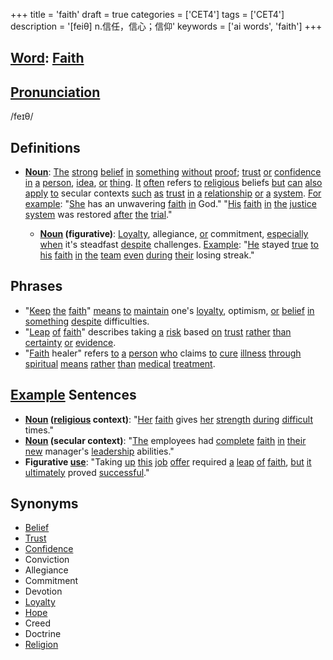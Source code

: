 +++
title = 'faith'
draft = true
categories = ['CET4']
tags = ['CET4']
description = '[feiθ] n.信任，信心；信仰'
keywords = ['ai words', 'faith']
+++

## [Word](/post/word/): [Faith](/post/faith/)

## [Pronunciation](/post/pronunciation/)
/feɪθ/

## Definitions
- **[Noun](/post/noun/)**: [The](/post/the/) [strong](/post/strong/) [belief](/post/belief/) [in](/post/in/) [something](/post/something/) [without](/post/without/) [proof](/post/proof/); [trust](/post/trust/) [or](/post/or/) [confidence](/post/confidence/) [in](/post/in/) [a](/post/a/) [person](/post/person/), [idea](/post/idea/), [or](/post/or/) [thing](/post/thing/). [It](/post/it/) [often](/post/often/) refers [to](/post/to/) [religious](/post/religious/) beliefs [but](/post/but/) [can](/post/can/) [also](/post/also/) [apply](/post/apply/) [to](/post/to/) secular contexts [such](/post/such/) [as](/post/as/) [trust](/post/trust/) [in](/post/in/) [a](/post/a/) [relationship](/post/relationship/) [or](/post/or/) [a](/post/a/) [system](/post/system/). [For](/post/for/) [example](/post/example/): "[She](/post/she/) has an unwavering [faith](/post/faith/) [in](/post/in/) God." "[His](/post/his/) [faith](/post/faith/) [in](/post/in/) [the](/post/the/) [justice](/post/justice/) [system](/post/system/) was restored [after](/post/after/) [the](/post/the/) [trial](/post/trial/)."
  
  - **[Noun](/post/noun/) (figurative)**: [Loyalty](/post/loyalty/), allegiance, [or](/post/or/) commitment, [especially](/post/especially/) [when](/post/when/) it's steadfast [despite](/post/despite/) challenges. [Example](/post/example/): "[He](/post/he/) stayed [true](/post/true/) [to](/post/to/) [his](/post/his/) [faith](/post/faith/) [in](/post/in/) [the](/post/the/) [team](/post/team/) [even](/post/even/) [during](/post/during/) [their](/post/their/) losing streak."

## Phrases
- "[Keep](/post/keep/) [the](/post/the/) [faith](/post/faith/)" [means](/post/means/) [to](/post/to/) [maintain](/post/maintain/) one's [loyalty](/post/loyalty/), optimism, [or](/post/or/) [belief](/post/belief/) [in](/post/in/) [something](/post/something/) [despite](/post/despite/) difficulties.
- "[Leap](/post/leap/) [of](/post/of/) [faith](/post/faith/)" describes taking [a](/post/a/) [risk](/post/risk/) based [on](/post/on/) [trust](/post/trust/) [rather](/post/rather/) [than](/post/than/) [certainty](/post/certainty/) [or](/post/or/) [evidence](/post/evidence/).
- "[Faith](/post/faith/) healer" refers [to](/post/to/) [a](/post/a/) [person](/post/person/) [who](/post/who/) claims [to](/post/to/) [cure](/post/cure/) [illness](/post/illness/) [through](/post/through/) [spiritual](/post/spiritual/) [means](/post/means/) [rather](/post/rather/) [than](/post/than/) [medical](/post/medical/) [treatment](/post/treatment/).

## [Example](/post/example/) Sentences
- **[Noun](/post/noun/) ([religious](/post/religious/) context)**: "[Her](/post/her/) [faith](/post/faith/) gives [her](/post/her/) [strength](/post/strength/) [during](/post/during/) [difficult](/post/difficult/) times."
- **[Noun](/post/noun/) (secular context)**: "[The](/post/the/) employees had [complete](/post/complete/) [faith](/post/faith/) [in](/post/in/) [their](/post/their/) [new](/post/new/) manager's [leadership](/post/leadership/) abilities."
- **Figurative [use](/post/use/)**: "Taking [up](/post/up/) [this](/post/this/) [job](/post/job/) [offer](/post/offer/) required [a](/post/a/) [leap](/post/leap/) [of](/post/of/) [faith](/post/faith/), [but](/post/but/) [it](/post/it/) [ultimately](/post/ultimately/) proved [successful](/post/successful/)."

## Synonyms
- [Belief](/post/belief/)
- [Trust](/post/trust/)
- [Confidence](/post/confidence/)
- Conviction
- Allegiance
- Commitment
- Devotion
- [Loyalty](/post/loyalty/)
- [Hope](/post/hope/)
- Creed
- Doctrine
- [Religion](/post/religion/)
